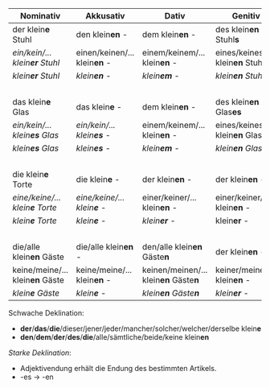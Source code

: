Nominativ                        | Akkusativ                        | Dativ                            | Genitiv
-------------------------------- | -------------------------------- | -------------------------------- | --------------------------------
der klein**e** Stuhl             | den klein**en** -                | dem klein**en** -                | des klein**en** Stuhl**s**
_ein/kein/... klein**er** Stuhl_ | einen/keinen/... klein**en** -   | einem/keinem/... klein**en** -   | eines/keines/... klein**en** Stuhl**s**
_klein**er** Stuhl_              | _klein**en** -_                  | _klein**em** -_                  | _klein**en** Stuhl**s**_
&nbsp;                           | &nbsp;                           | &nbsp;                           | &nbsp;
das klein**e** Glas              | das klein**e** -                 | dem klein**en** -                | des klein**en** Glas**es**
_ein/kein/... klein**es** Glas_  | _ein/kein/... klein**es** -_     | einem/keinem/... klein**en** -   | eines/keines/... klein**en** Glas**es**
_klein**es** Glas_               | _klein**es** -_                  | _klein**em** -_                  | _klein**en** Glas**es**_
&nbsp;                           | &nbsp;                           | &nbsp;                           | &nbsp;
die klein**e** Torte             | die klein**e** -                 | der klein**en** -                | der klein**en** -
_eine/keine/... klein**e** Torte_  | _eine/keine/... klein**e** -_  | einer/keiner/... klein**en** -   | einer/keiner/... klein**en** -
_klein**e** Torte_               | _klein**e** -_                   | _klein**er** -_                  | klein**er** -
&nbsp;                           | &nbsp;                           | &nbsp;                           | &nbsp;
die/alle klein**en** Gäste       | die/alle klein**en** -           | den/alle klein**en** Gäste**n**  | der klein**en** -
keine/meine/... klein**en** Gäste | keine/meine/... klein**en** -   | keinen/meinen/... klein**en** Gäste**n** | keiner/meiner/... klein**en** -
_klein**e** Gäste_               | _klein**e** -_                   | _klein**en** Gäste**n**_         | _klein**er** -_

Schwache Deklination:
* **der**/**das**/**die**/dieser/jener/jeder/mancher/solcher/welcher/derselbe klein**e**
* **den**/**dem**/**der**/**des**/**die**/alle/sämtliche/beide/keine klein**en**

_Starke Deklination_:
* Adjektivendung erhält die Endung des bestimmten Artikels.
* -es → -en
